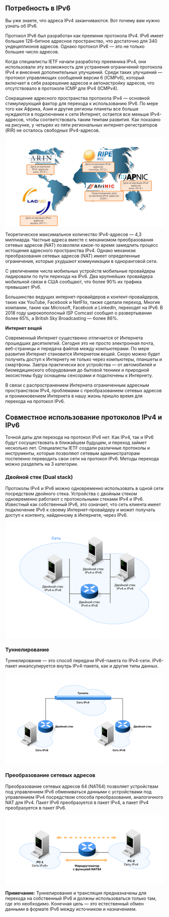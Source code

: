 <!-- verified: agorbachev 03.05.2022 -->

<!-- 12.1.1 -->
## Потребность в IPv6

Вы уже знаете, что адреса IPv4 заканчиваются. Вот почему вам нужно узнать об IPv6.

Протокол IPv6 был разработан как преемник протокола IPv4. IPv6 имеет большее 128-битное адресное пространство, что достаточно для 340 ундециллионов адресов. Однако протокол IPv6 — это не только большее число адресов.

Когда специалисты IETF начали разработку преемника IPv4, они использовали эту возможность для устранения ограничений протокола IPv4 и внесения дополнительных улучшений. Среди таких улучшений — протокол управляющих сообщений версии 6 (ICMPv6), который включает в себя разрешение адресов и автонастройку адресов, что отсутствовало в протоколе ICMP для IPv4 (ICMPv4).

Сокращение адресного пространства протокола IPv4 — основной стимулирующий фактор для перехода к использованию IPv6. По мере того как Африка, Азия и другие регионы планеты все больше нуждаются в подключении к сети Интернет, остается все меньше IPv4-адресов, чтобы соответствовать таким темпам развития. Как показано на рисунке, у четырех из пяти региональных интернет-регистраторов (RIR) не осталось свободных IPv4-адресов.

![](./assets/12.1.1.png "Даты исчерпания IPv4 RIR")


Теоретическое максимальное количество IPv4-адресов — 4,3 миллиарда. Частные адреса вместе с механизмом преобразования сетевых адресов (NAT) позволяли какое-то время замедлить процесс истощения адресного пространства IPv4. Однако механизм преобразования сетевых адресов (NAT) имеет определенные ограничения, которые ухудшают коммуникации в одноранговой сети.

С увеличением числа мобильных устройств мобильные провайдеры лидировали по пути перехода на IPv6. Два крупнейших провайдера мобильной связи в США сообщают, что более 90% их трафика превышает IPv6.

Большинство ведущих интернет-провайдеров и контент-провайдеров, таких как YouTube, Facebook и NetFlix, также сделали переход. Многие компании, такие как Microsoft, Facebook и LinkedIn, переходят на IPv6. В 2018 году широкополосный ISP Comcast сообщил о развертывании более 65%, а British Sky Broadcasting — более 86%.

**Интернет вещей**

Современный Интернет существенно отличается от Интернета прошедших десятилетий. Сегодня это не просто электронная почта, веб-страницы и передача файлов между компьютерами. По мере развития Интернет становится Интернетом вещей. Скоро можно будет получить доступ к Интернету не только через компьютеры, планшеты и смартфоны. Завтра практически все устройства — от автомобилей и биомедицинского оборудования до бытовой техники и природной экосистемы буду оснащены сенсорами и подключены к Интернету.

В связи с распространением Интернета ограниченным адресным пространством IPv4, проблемами с преобразованием сетевых адресов и проникновением Интернета в нашу жизнь пришло время для перехода на протокол IPv6.

<!-- 12.1.2 -->
## Совместное использование протоколов IPv4 и IPv6

Точной даты для перехода на протокол IPv6 нет. Как IPv4, так и IPv6 будут сосуществовать в ближайшем будущем, и переход займет несколько лет. Специалисты IETF создали различные протоколы и инструменты, которые позволяют сетевым администраторам постепенно переводить свои сети на протокол IPv6. Методы перехода можно разделить на 3 категории.

### Двойной стек (Dual stack)

Протоколы IPv4 и IPv6 можно одновременно использовать в одной сети посредством двойного стека. Устройства с двойным стеком одновременно работают с протокольными стеками IPv4 и IPv6. Известный как собственный IPv6, это означает, что сеть клиента имеет подключение IPv6 к своему Интернет-провайдеру и может получать доступ к контенту, найденному в Интернете, через IPv6.

![](./assets/12.1.2-1.svg)


### Туннелирование

Туннелирование — это способ передачи IPv6-пакета по IPv4-сети. IPv6-пакет инкапсулируется внутрь IPv4-пакета, как и другие типы данных.

![](./assets/12.1.2-2.svg)


### Преобразование сетевых адресов

Преобразование сетевых адресов 64 (NAT64) позволяет устройствам под управлением IPv6 обмениваться данными с устройствами под управлением IPv4 посредством способа преобразования, аналогичного NAT для IPv4. Пакет IPv6 преобразуется в пакет IPv4, а пакет IPv4 преобразуется в пакет IPv6.

![](./assets/12.1.2-3.svg)


**Примечание:** Туннелирование и трансляция предназначены для перехода на собственный IPv6 и должны использоваться только там, где это необходимо. Конечная цель — это естественный обмен данными в формате IPv6 между источником и назначением.

<!-- 12.1.3 -->
<!-- quiz -->

